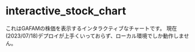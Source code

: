 # interactive_stock_chart

これはGAFAMの株価を表示するインタラクティブなチャートです。
現在(2023/07/18)デプロイが上手くいっておらず、ローカル環境でしか動作しません。
